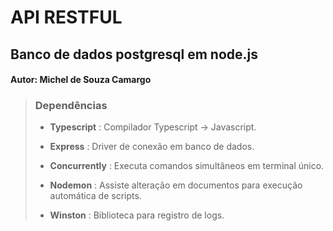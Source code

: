 # API RESTFUL
## Banco de dados postgresql em node.js
#### Autor: Michel de Souza Camargo

> ### Dependências
> 
> * **Typescript** : Compilador Typescript -> Javascript.
> 
> 
> * **Express** : Driver de conexão em banco de dados.
> 
> 
> * **Concurrently** : Executa comandos simultâneos em terminal único.
> 
> 
> * **Nodemon** : Assiste alteração em documentos para execução automática de scripts.
>
> 
> * **Winston** : Biblioteca para registro de logs.
